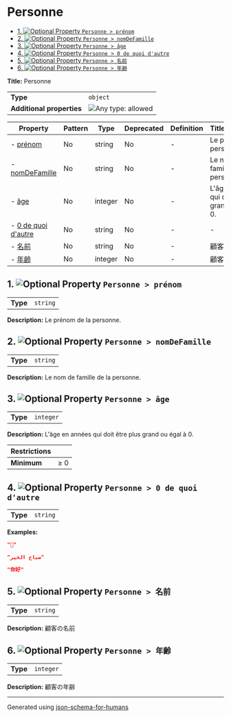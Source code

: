 # Personne

- [1. ![Optional](https://img.shields.io/badge/Optional-yellow) Property `Personne > prénom`](#prénom)
- [2. ![Optional](https://img.shields.io/badge/Optional-yellow) Property `Personne > nomDeFamille`](#nomDeFamille)
- [3. ![Optional](https://img.shields.io/badge/Optional-yellow) Property `Personne > âge`](#âge)
- [4. ![Optional](https://img.shields.io/badge/Optional-yellow) Property `Personne > 0 de quoi d'autre`](#0_de_quoi_dautre)
- [5. ![Optional](https://img.shields.io/badge/Optional-yellow) Property `Personne > 名前`](#名前)
- [6. ![Optional](https://img.shields.io/badge/Optional-yellow) Property `Personne > 年齢`](#年齢)

**Title:** Personne

|                           |                                                                             |
| ------------------------- | --------------------------------------------------------------------------- |
| **Type**                  | `object`                                                                    |
| **Additional properties** | ![Any type: allowed](https://img.shields.io/badge/Any%20type-allowed-green) |

| Property                                  | Pattern | Type    | Deprecated | Definition | Title/Description                                     |
| ----------------------------------------- | ------- | ------- | ---------- | ---------- | ----------------------------------------------------- |
| - [prénom](#prénom )                      | No      | string  | No         | -          | Le prénom de la personne.                             |
| - [nomDeFamille](#nomDeFamille )          | No      | string  | No         | -          | Le nom de famille de la personne.                     |
| - [âge](#âge )                            | No      | integer | No         | -          | L'âge en années qui doit être plus grand ou égal à 0. |
| - [0 de quoi d'autre](#0_de_quoi_dautre ) | No      | string  | No         | -          | -                                                     |
| - [名前](#名前 )                              | No      | string  | No         | -          | 顧客の名前                                                 |
| - [年齢](#年齢 )                              | No      | integer | No         | -          | 顧客の年齢                                                 |

## <a name="prénom"></a>1. ![Optional](https://img.shields.io/badge/Optional-yellow) Property `Personne > prénom`

|          |          |
| -------- | -------- |
| **Type** | `string` |

**Description:** Le prénom de la personne.

## <a name="nomDeFamille"></a>2. ![Optional](https://img.shields.io/badge/Optional-yellow) Property `Personne > nomDeFamille`

|          |          |
| -------- | -------- |
| **Type** | `string` |

**Description:** Le nom de famille de la personne.

## <a name="âge"></a>3. ![Optional](https://img.shields.io/badge/Optional-yellow) Property `Personne > âge`

|          |           |
| -------- | --------- |
| **Type** | `integer` |

**Description:** L'âge en années qui doit être plus grand ou égal à 0.

| Restrictions |        |
| ------------ | ------ |
| **Minimum**  | &ge; 0 |

## <a name="0_de_quoi_dautre"></a>4. ![Optional](https://img.shields.io/badge/Optional-yellow) Property `Personne > 0 de quoi d'autre`

|          |          |
| -------- | -------- |
| **Type** | `string` |

**Examples:**

```json
"🖖"
```

```json
"صباح الخير"
```

```json
"你好"
```

## <a name="名前"></a>5. ![Optional](https://img.shields.io/badge/Optional-yellow) Property `Personne > 名前`

|          |          |
| -------- | -------- |
| **Type** | `string` |

**Description:** 顧客の名前

## <a name="年齢"></a>6. ![Optional](https://img.shields.io/badge/Optional-yellow) Property `Personne > 年齢`

|          |           |
| -------- | --------- |
| **Type** | `integer` |

**Description:** 顧客の年齢

----------------------------------------------------------------------------------------------------------------------------
Generated using [json-schema-for-humans](https://github.com/coveooss/json-schema-for-humans)
